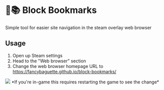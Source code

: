 # 🧱📚 Block Bookmarks
Simple tool for easier site navigation in the steam overlay web browser

## Usage
1. Open up Steam settings
2. Head to the "Web browser" section
3. Change the web browser homepage URL to https://fancybaguette.github.io/block-bookmarks/
<img src="https://cdn.discordapp.com/attachments/972799878956716122/1001920490450993352/Bez_tytuu.png">
*If you're in-game this requires restarting the game to see the change*
